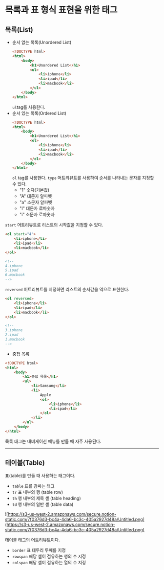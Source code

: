 # 목록과 표 형식 표현을 위한 태그

## 목록(List)

-   순서 없는 목록(Unordered List)
    ```html
    <!DOCTYPE html>
    <html>
        <body>
            <h1>Unordered List</h1>
            <ul>
                <li>iphone</li>
                <li>ipad</li>
                <li>macbook</li>
            </ul>
        </body>
    </html>
    ```
    `ul`tag를 사용한다.
-   순서 있는 목록(Ordered List)
    ```html
    <!DOCTYPE html>
    <html>
        <body>
            <h1>Unordered List</h1>
            <ol>
                <li>iphone</li>
                <li>ipad</li>
                <li>macbook</li>
            </ol>
        </body>
    </html>
    ```
    `ol` tag를 사용한다.
    `type` 어트리뷰트를 사용하여 순서를 나타내는 문자를 지정할 수 있다.
    -   "1"
        숫자(기본값)
    -   "A"
        대문자 알파벳
    -   "a"
        소문자 알파벳
    -   "I"
        대문자 로마숫자
    -   "i"
        소문자 로마숫자

`start` 어트리뷰트로 리스트의 시작값을 지정할 수 있다.

```html
<ol start="4">
    <li>iphone</li>
    <li>ipad</li>
    <li>macbook</li>
</ol>

<!-- 
4.iphone
5.ipad
6.macbook
-->
```

`reversed` 어트리뷰트를 지정하면 리스트의 순서값을 역으로 표현한다.

```html
<ol reversed>
    <li>iphone</li>
    <li>ipad</li>
    <li>macbook</li>
</ol>

<!-- 
3.iphone
2.ipad
1.macbook
-->
```

-   중첩 목록

```html
<!DOCTYPE html>
<html>
    <body>
        <h1>중첩 목록</h1>
        <ul>
            <li>Samsung</li>
            <li>
                Apple
                <ol>
                    <li>iphone</li>
                    <li>ipad</li>
                </ol>
            </li>
        </ul>
    </body>
</html>
```

목록 태그는 내비게이션 메뉴를 만들 때 자주 사용된다.

---

## 테이블(Table)

표(table)를 만들 때 사용하는 태그이다.

-   `table`
    표를 감싸는 태그
-   `tr`
    표 내부의 행 (table row)
-   `th`
    행 내부의 제목 셀 (table heading)
-   `td`
    행 내부의 일반 셀 (table data)

![https://s3-us-west-2.amazonaws.com/secure.notion-static.com/7f0376d3-bc4a-4da6-bc3c-405a2927d48a/Untitled.png](https://s3-us-west-2.amazonaws.com/secure.notion-static.com/7f0376d3-bc4a-4da6-bc3c-405a2927d48a/Untitled.png)

테이블 태그의 어트리뷰트이다.

-   `border`
    표 테두리 두께를 지정
-   `rowspan`
    해당 셀이 점유하는 행의 수 지정
-   `colspan`
    해당 셀이 점유하는 열의 수 지정
